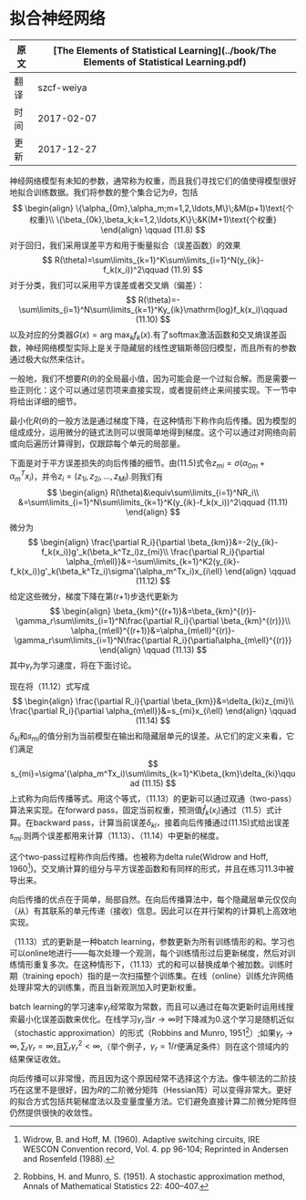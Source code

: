 # 拟合神经网络

| 原文   | [The Elements of Statistical Learning](../book/The Elements of Statistical Learning.pdf) |
| ---- | ---------------------------------------- |
| 翻译   | szcf-weiya                               |
| 时间   | 2017-02-07                               |
|更新|2017-12-27|

神经网络模型有未知的参数，通常称为权重，而且我们寻找它们的值使得模型很好地拟合训练数据。我们将参数的整个集合记为$\theta$，包括
$$
\begin{align}
\{\alpha_{0m},\alpha_m;m=1,2,\ldots,M\}\;&M(p+1)\text{个权重}\\
\{\beta_{0k},\beta_k;k=1,2,\ldots,K\}\;&K(M+1)\text{个权重}
\end{align}
\qquad (11.8)
$$
对于回归，我们采用误差平方和用于衡量拟合（误差函数）的效果
$$
R(\theta)=\sum\limits_{k=1}^K\sum\limits_{i=1}^N(y_{ik}-f_k(x_i))^2\qquad (11.9)
$$
对于分类，我们可以采用平方误差或者交叉熵（偏差）：
$$
R(\theta)=-\sum\limits_{i=1}^N\sum\limits_{k=1}^Ky_{ik}\mathrm{log}f_k(x_i)\qquad (11.10)
$$
以及对应的分类器$G(x)=\mathrm{arg\; max}_kf_k(x)$.有了softmax激活函数和交叉熵误差函数，神经网络模型实际上是关于隐藏层的线性逻辑斯蒂回归模型，而且所有的参数通过极大似然来估计。

一般地，我们不想要$R(\theta)$的全局最小值，因为可能会是一个过拟合解。而是需要一些正则化：这个可以通过惩罚项来直接实现，或者提前终止来间接实现。下一节中将给出详细的细节。

最小化$R(\theta)$的一般方法是通过梯度下降，在这种情形下称作向后传播。因为模型的组成成分，运用微分的链式法则可以很简单地得到梯度。这个可以通过对网络向前或向后遍历计算得到，仅跟踪每个单元的局部量。

下面是对于平方误差损失的向后传播的细节。由(11.5)式令$z_{mi}=\sigma(\alpha_{0m}+\alpha_m^Tx_i)$，并令$z_i=(z_{1i},z_{2i},\ldots,z_{Mi}).$则我们有
$$
\begin{align}
R(\theta)&\equiv\sum\limits_{i=1}^NR_i\\
&=\sum\limits_{i=1}^N\sum\limits_{k=1}^K(y_{ik}-f_k(x_i))^2\qquad (11.11)
\end{align}
$$
微分为
$$
\begin{align}
\frac{\partial R_i}{\partial \beta_{km}}&=-2(y_{ik}-f_k(x_i))g'_k(\beta_k^Tz_i)z_{mi}\\
\frac{\partial R_i}{\partial \alpha_{m\ell}}&=-\sum\limits_{k=1}^K2(y_{ik}-f_k(x_i))g'_k(\beta_k^Tz_i)\sigma'(\alpha_m^Tx_i)x_{i\ell}
\end{align}
\qquad (11.12)
$$
给定这些微分，梯度下降在第(r+1)步迭代更新为
$$
\begin{align}
\beta_{km}^{(r+1)}&=\beta_{km}^{(r)}-\gamma_r\sum\limits_{i=1}^N\frac{\partial R_i}{\partial \beta_{km}^{(r)}}\\
\alpha_{m\ell}^{(r+1)}&=\alpha_{m\ell}^{(r)}-\gamma_r\sum\limits_{i=1}^N\frac{\partial R_i}{\partial\alpha_{m\ell}^{(r)}}
\end{align}
\qquad (11.13)
$$
其中$\gamma_r$为学习速度，将在下面讨论。

现在将（11.12）式写成
$$
\begin{align}
\frac{\partial R_i}{\partial \beta_{km}}&=\delta_{ki}z_{mi}\\
\frac{\partial R_i}{\partial \alpha_{m\ell}}&=s_{mi}x_{i\ell}
\end{align}
\qquad (11.14)
$$
$\delta_{ki}$和$s_{mi}$的值分别为当前模型在输出和隐藏层单元的误差。从它们的定义来看，它们满足
$$
s_{mi}=\sigma'(\alpha_m^Tx_i)\sum\limits_{k=1}^K\beta_{km}\delta_{ki}\qquad (11.15)
$$
上式称为向后传播等式。用这个等式，（11.13）的更新可以通过双通（two-pass）算法来实现。在forward pass，固定当前权重，预测值$\hat f_k(x_i)$通过（11.5）式计算。在backward pass，计算当前误差$\delta_{ki}$，接着向后传播通过(11.15)式给出误差$s_{mi}$.则两个误差都用来计算（11.13）、（11.14）中更新的梯度。

这个two-pass过程称作向后传播。也被称为delta rule(Widrow and Hoff, 1960[^1])。交叉熵计算的组分与平方误差函数和有同样的形式，并且在练习11.3中被导出来。

向后传播的优点在于简单，局部自然。在向后传播算法中，每个隐藏层单元仅仅向（从）有其联系的单元传递（接收）信息。因此可以在并行架构的计算机上高效地实现。

（11.13）式的更新是一种batch learning，参数更新为所有训练情形的和。学习也可以online地进行——每次处理一个观测，每个训练情形过后更新梯度，然后对训练情形重复多次。在这种情形下，（11.13）式的和可以替换成单个被加数。训练时期（training epoch）指的是一次扫描整个训练集。在线（online）训练允许网络处理非常大的训练集，而且当新观测加入时更新权重。

batch learning的学习速率$\gamma_r$经常取为常数，而且可以通过在每次更新时运用线搜索最小化误差函数来优化。在线学习$\gamma_r$当$r\rightarrow \infty$时下降减为0.这个学习是随机近似（stochastic approximation）的形式（Robbins and Munro, 1951[^2]）;如果$\gamma_r\rightarrow \infty,\sum_r\gamma_r=\infty,$且$\sum_r\gamma_r^2<\infty$,（举个例子，$\gamma_r=1/r$便满足条件）则在这个领域内的结果保证收敛。

向后传播可以非常慢，而且因为这个原因经常不选择这个方法。像牛顿法的二阶技巧在这里不是很好，因为$R$的二阶微分矩阵（Hessian阵）可以变得非常大。更好的拟合方式包括共轭梯度法以及变量度量方法。它们避免直接计算二阶微分矩阵但仍然提供很快的收敛性。

[^1]: Widrow, B. and Hoff, M. (1960). Adaptive switching circuits, IRE WESCON Convention record, Vol. 4. pp 96-104; Reprinted in Andersen and Rosenfeld (1988).
[^2]: Robbins, H. and Munro, S. (1951). A stochastic approximation method, Annals of Mathematical Statistics 22: 400–407.

